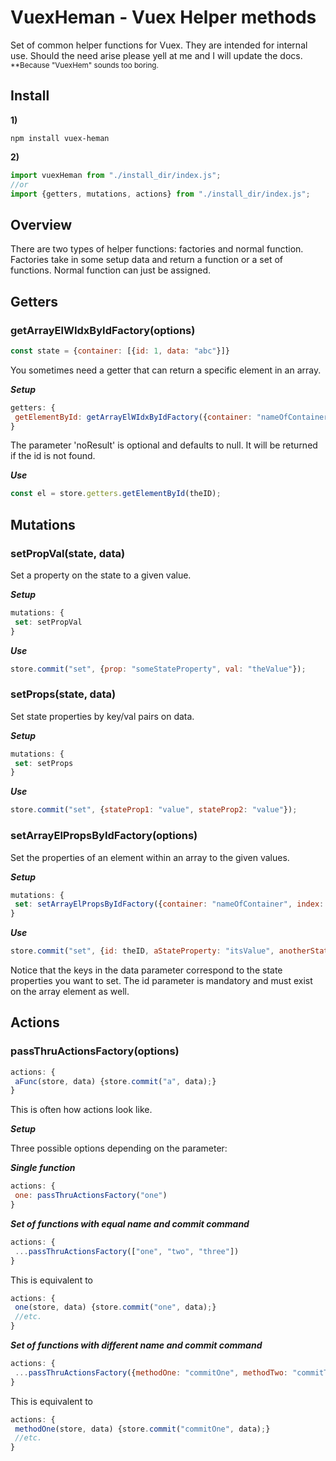 # VuexHeman - Vuex Helper methods

Set of common helper functions for Vuex. They are intended for internal use. Should the need arise please yell at me and I will update the docs. 
<sub>**Because "VuexHem" sounds too boring.</sub>

## Install

**1)** 
```
npm install vuex-heman
```

**2)**

```javascript
import vuexHeman from "./install_dir/index.js";
//or
import {getters, mutations, actions} from "./install_dir/index.js";
```

## Overview

There are two types of helper functions: factories and normal function. Factories take in some setup data and return a function or a set of functions. Normal function can just be assigned. 

## Getters

### getArrayElWIdxByIdFactory(options)

```javascript
const state = {container: [{id: 1, data: "abc"}]}
```

You sometimes need a getter that can return a specific element in an array.

***Setup***

```javascript
getters: {
 getElementById: getArrayElWIdxByIdFactory({container: "nameOfContainer", index: "nameOfIndex", noResult: "empty"})
}
```

The parameter 'noResult' is optional and defaults to null. It will be returned if the id is not found.

***Use***
```javascript
const el = store.getters.getElementById(theID);
```


## Mutations

### setPropVal(state, data)

Set a property on the state to a given value.

***Setup***

```javascript
mutations: {
 set: setPropVal
}
```

***Use***

```javascript
store.commit("set", {prop: "someStateProperty", val: "theValue"});
```

### setProps(state, data)

Set state properties by key/val pairs on data.

***Setup***

```javascript
mutations: {
 set: setProps
}
```

***Use***

```javascript
store.commit("set", {stateProp1: "value", stateProp2: "value"});
```


### setArrayElPropsByIdFactory(options)

Set the properties of an element within an array to the given values.

***Setup***

```javascript
mutations: {
 set: setArrayElPropsByIdFactory({container: "nameOfContainer", index: "nameOfIndex"})
}
```

***Use***

```javascript
store.commit("set", {id: theID, aStateProperty: "itsValue", anotherStateProperty: "itsOtherValue"});
```

Notice that the keys in the data parameter correspond to the state properties you want to set. The id parameter is mandatory and must exist on the array element as well.


## Actions

### passThruActionsFactory(options)

```javascript
actions: {
 aFunc(store, data) {store.commit("a", data);}
}
```

This is often how actions look like. 

***Setup***

Three possible options depending on the parameter:


***Single function***
```javascript
actions: {
 one: passThruActionsFactory("one")
}
```

***Set of functions with equal name and commit command***
```javascript
actions: {
 ...passThruActionsFactory(["one", "two", "three"])
}
```

This is equivalent to 

```javascript
actions: {
 one(store, data) {store.commit("one", data);}
 //etc.
}
```


***Set of functions with different name and commit command***
```javascript
actions: {
 ...passThruActionsFactory({methodOne: "commitOne", methodTwo: "commitTwo", methodThree: "commitThree"})
}
```

This is equivalent to 

```javascript
actions: {
 methodOne(store, data) {store.commit("commitOne", data);}
 //etc.
}
```